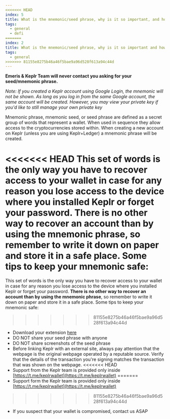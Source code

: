 ```yaml
---
<<<<<<< HEAD
index: 5
title: What is the mnemonic/seed phrase, why is it so important, and how should it be kept?
tags: 
  - general
  - defi
=======
index: 2
title: What is the mnemonic/seed phrase, why is it so important and how you should keep it safe?
tags: 
  - general
>>>>>>> 81155e8275b46a46f5bae9a96d528f613a94c44d
---
```


**Emeris & Keplr Team will never contact you asking for your seed/mnemonic phrase.**

*Note: If you created a Keplr account using Google Login, the mnemonic will not be shown. As long as you log in from the same Google account, the same account will be created. However, you may view your private key if you'd like to still manage your own private key*

Mnemonic phrase, mnemonic seed, or seed phrase are defined as a secret group of words that represent a wallet. When used in sequence they allow access to the cryptocurrencies stored within. When creating a new account on Keplr (unless you are using Keplr+Ledger) a mnemonic phrase will be created.

<<<<<<< HEAD
This set of words is the only way you have to recover access to your wallet in case for any reason you lose access to the device where you installed Keplr or forget your password. **There is no other way to recover an account than by using the mnemonic phrase**, so remember to write it down on paper and store it in a safe place. Some tips to keep your mnemonic safe:
=======
This set of words is the only way you have to recover access to your wallet in case for any reason you lose access to the device where you installed Keplr or forget your password. 
**There is no other way to recover an account than by using the mnemonic phrase**, so remember to write it down on paper and store it in a safe place. Some tips to keep your mnemonic safe:
>>>>>>> 81155e8275b46a46f5bae9a96d528f613a94c44d

- Download your extension [here](https://t.co/eSyDVJMFAD?amp=1)
- DO NOT share your seed phrase with anyone
- DO NOT share screenshots of the seed phrase
- Before linking Keplr with an external site, always pay attention that the webpage is the original webpage operated by a reputable source. Verify that the details of the transaction you're signing matches the transaction that was shown on the webpage.
<<<<<<< HEAD
- Support from the Keplr team is provided only inside [https://t.me/keplrwallet](https://t.me/keplrwallet)
=======
- Support form the Keplr team is provided only inside [https://t.me/keplrwallet](https://t.me/keplrwallet)
>>>>>>> 81155e8275b46a46f5bae9a96d528f613a94c44d
- If you suspect that your wallet is compromised, contact us ASAP

